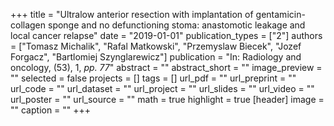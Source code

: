 +++
title = "Ultralow anterior resection with implantation of gentamicin-collagen sponge and no defunctioning stoma: anastomotic leakage and local cancer relapse"
date = "2019-01-01"
publication_types = ["2"]
authors = ["Tomasz Michalik", "Rafal Matkowski", "Przemyslaw Biecek", "Jozef Forgacz", "Bartlomiej Szynglarewicz"]
publication = "In: Radiology and oncology, (53), 1, _pp. 77_"
abstract = ""
abstract_short = ""
image_preview = ""
selected = false
projects = []
tags = []
url_pdf = ""
url_preprint = ""
url_code = ""
url_dataset = ""
url_project = ""
url_slides = ""
url_video = ""
url_poster = ""
url_source = ""
math = true
highlight = true
[header]
image = ""
caption = ""
+++
